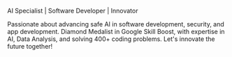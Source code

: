 AI Specialist | Software Developer | Innovator

Passionate about advancing safe AI in software development, security, and app development. Diamond Medalist in Google Skill Boost, with expertise in AI, Data Analysis, and solving 400+ coding problems. 
Let's innovate the future together!
